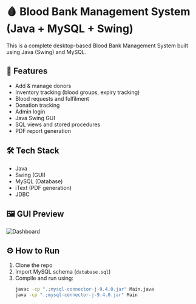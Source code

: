 # 🩸 Blood Bank Management System (Java + MySQL + Swing)

This is a complete desktop-based Blood Bank Management System built using Java (Swing) and MySQL.

## 📌 Features

- Add & manage donors
- Inventory tracking (blood groups, expiry tracking)
- Blood requests and fulfilment
- Donation tracking
- Admin login
- Java Swing GUI
- SQL views and stored procedures
- PDF report generation

## 🛠 Tech Stack

- Java
- Swing (GUI)
- MySQL (Database)
- iText (PDF generation)
- JDBC

## 🖼 GUI Preview

![Dashboard](screenshots/dashboard.png)

## ⚙ How to Run

1. Clone the repo
2. Import MySQL schema (`database.sql`)
3. Compile and run using:
   ```bash
   javac -cp ".;mysql-connector-j-9.4.0.jar" Main.java
   java -cp ".;mysql-connector-j-9.4.0.jar" Main
